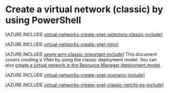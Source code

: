 <properties
   pageTitle="Create a virtual network using a network configuration file in the Azure Management Portal | Windows Azure"
   description="Learn how to create a virtual network using a network configuration file in the Azure Management Portal."
   services="virtual-network"
   documentationCenter=""
   authors="telmosampaio"
   manager="carmonm"
   editor=""
   tags="azure-service-management"/>

<tags
	ms.service="virtual-network"
	ms.date="12/07/2015"
	wacn.date=""/>

# Create a virtual network (classic) by using PowerShell

[AZURE.INCLUDE [virtual-networks-create-vnet-selectors-classic-include](../includes/virtual-networks-create-vnet-selectors-classic-include.md)]

[AZURE.INCLUDE [virtual-networks-create-vnet-intro](../includes/virtual-networks-create-vnet-intro-include.md)]

[AZURE.INCLUDE [azure-arm-classic-important-include](../includes/azure-arm-classic-important-include.md)] This document covers creating a VNet by using the classic deployment model. You can also [create a virtual network in the Resource Manager deployment model](/documentation/articles/virtual-networks-create-vnet-arm-ps).

[AZURE.INCLUDE [virtual-networks-create-vnet-scenario-include](../includes/virtual-networks-create-vnet-scenario-include.md)]

[AZURE.INCLUDE [virtual-networks-create-vnet-classic-netcfg-ps-include](../includes/virtual-networks-create-vnet-classic-netcfg-ps-include.md)]


